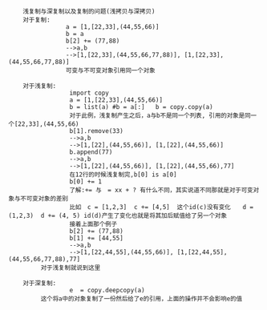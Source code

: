         浅复制与深复制以及复制的问题(浅拷贝与深拷贝)
        对于复制:
                    a = [1,[22,33],(44,55,66)]
                    b = a
                    b[2] += (77,88)
                    -->a,b
                    -->[1,[22,33],(44,55,66,77,88)], [1,[22,33],(44,55,66,77,88)]
                    可变与不可变对象引用同一个对象

        对于浅复制:
                     import copy
                     a = [1,[22,33],(44,55,66)]
                     b = list(a) #b = a[:]   b = copy.copy(a)
                     对于此例，浅复制产生之后，a与b不是同一个列表, 引用的对象是同一个[22,33],(44,55,66)
                     b[1].remove(33)
                     -->a,b
                     -->[1,[22],(44,55,66)], [1,[22],(44,55,66)]
                     b.append(77)
                     -->a,b
                     -->[1,[22],(44,55,66)], [1,[22],(44,55,66),77]
                     在12行的时候浅复制完,b[0] is a[0]
                     b[0] += 1
                     了解:+= 与　= xx + ? 有什么不同，其实说道不同那就是对于可变对象与不可变对象的差别
                     比如　c = [1,2,3]  c += [4,5]  这个id(c)没有变化　　d = (1,2,3)  d += (4, 5) id(d)产生了变化也就是将其加后赋值给了另一个对象
                     接着上面那个例子
                     b[2] += (77,88)
                     b[1] += [44,55]
                     -->a,b
                     -->[1,[22,44,55],(44,55,66)], [1,[22,44,55],(44,55,66,77,88),77]
             对于浅复制就说到这里

        对于深复制:
                     e  = copy.deepcopy(a)
             这个将a中的对象复制了一份然后给了e的引用，上面的操作并不会影响e的值











